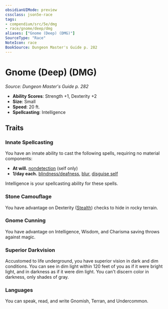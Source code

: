 ```yaml
---
obsidianUIMode: preview
cssclass: json5e-race
tags:
- compendium/src/5e/dmg
- race/gnome/deep/dmg
aliases: ["Gnome (Deep) (DMG)"]
SourceType: "Race"
NoteIcon: race
BookSource: Dungeon Master's Guide p. 282
---
```

# Gnome (Deep) (DMG)
*Source: Dungeon Master's Guide p. 282*  

- **Ability Scores**: Strength +1, Dexterity +2
- **Size**: Small
- **Speed**: 20 ft.
- **Spellcasting**: Intelligence

## Traits

### Innate Spellcasting

You have an innate ability to cast the following spells, requiring no material components:

- **At will.** [nondetection](/3-Mechanics/CLI/spells/nondetection.md) (self only)  
- **1/day each.** [blindness/deafness](/3-Mechanics/CLI/spells/blindness-deafness.md), [blur](/3-Mechanics/CLI/spells/blur.md), [disguise self](/3-Mechanics/CLI/spells/disguise-self.md)  

Intelligence is your spellcasting ability for these spells.

### Stone Camouflage

You have advantage on Dexterity ([Stealth](/3-Mechanics/CLI/rules/skills.md#Stealth)) checks to hide in rocky terrain.

### Gnome Cunning

You have advantage on Intelligence, Wisdom, and Charisma saving throws against magic.

### Superior Darkvision

Accustomed to life underground, you have superior vision in dark and dim conditions. You can see in dim light within 120 feet of you as if it were bright light, and in darkness as if it were dim light. You can't discern color in darkness, only shades of gray.

### Languages

You can speak, read, and write Gnomish, Terran, and Undercommon.